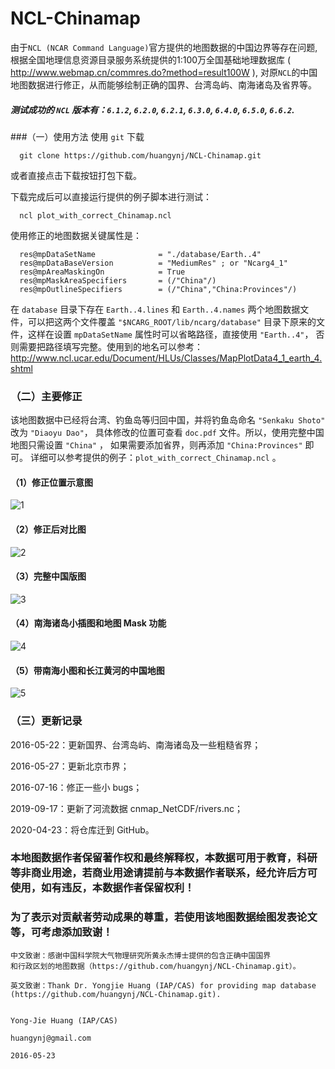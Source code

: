 # NCL-Chinamap
由于```NCL (NCAR Command Language)```官方提供的地图数据的中国边界等存在问题, 
根据全国地理信息资源目录服务系统提供的1:100万全国基础地理数据库 ( http://www.webmap.cn/commres.do?method=result100W ),
对原```NCL```的中国地图数据进行修正，从而能够绘制正确的国界、台湾岛屿、南海诸岛及省界等。


##### 测试成功的 `NCL` 版本有：`6.1.2`, `6.2.0`, `6.2.1`, `6.3.0`, `6.4.0`,  `6.5.0`, `6.6.2`.

###（一）使用方法
使用 `git` 下载
```
  git clone https://github.com/huangynj/NCL-Chinamap.git

```
或者直接点击下载按钮打包下载。

下载完成后可以直接运行提供的例子脚本进行测试：
```
  ncl plot_with_correct_Chinamap.ncl
```

使用修正的地图数据关键属性是：
```
  res@mpDataSetName              = "./database/Earth..4"
  res@mpDataBaseVersion          = "MediumRes" ; or "Ncarg4_1"
  res@mpAreaMaskingOn            = True
  res@mpMaskAreaSpecifiers       = (/"China"/)
  res@mpOutlineSpecifiers        = (/"China","China:Provinces"/)
```
在 `database` 目录下存在 `Earth..4.lines` 和 `Earth..4.names` 
两个地图数据文件，可以把这两个文件覆盖 `"$NCARG_ROOT/lib/ncarg/database"` 
目录下原来的文件，这样在设置 `mpDataSetName` 属性时可以省略路径，直接使用 `"Earth..4"`，
否则需要把路径填写完整。使用到的地名可以参考：
  http://www.ncl.ucar.edu/Document/HLUs/Classes/MapPlotData4_1_earth_4.shtml

### （二）主要修正
该地图数据中已经将台湾、钓鱼岛等归回中国，并将钓鱼岛命名 `"Senkaku Shoto"` 改为 `"Diaoyu Dao"`，
具体修改的位置可查看 `doc.pdf` 文件。所以，使用完整中国地图只需设置 `"China"` ，
如果需要添加省界，则再添加 `"China:Provinces"` 即可。
详细可以参考提供的例子：`plot_with_correct_Chinamap.ncl` 。

#### （1）修正位置示意图
![1][1]

#### （2）修正后对比图
![2][2]

#### （3）完整中国版图
![3][3]

#### （4）南海诸岛小插图和地图 Mask 功能
![4][4]

#### （5）带南海小图和长江黄河的中国地图
![5][5]


### （三）更新记录

2016-05-22：更新国界、台湾岛屿、南海诸岛及一些粗糙省界；

2016-05-27：更新北京市界；

2016-07-16：修正一些小 bugs；

2019-09-17：更新了河流数据 cnmap_NetCDF/rivers.nc；

2020-04-23：将仓库迁到 GitHub。

### 本地图数据作者保留著作权和最终解释权，本数据可用于教育，科研等非商业用途，若商业用途请提前与本数据作者联系，经允许后方可使用，如有违反，本数据作者保留权利！
### 为了表示对贡献者劳动成果的尊重，若使用该地图数据绘图发表论文等，可考虑添加致谢！


```
中文致谢：感谢中国科学院大气物理研究所黄永杰博士提供的包含正确中国国界
和行政区划的地图数据（https://github.com/huangynj/NCL-Chinamap.git）。

英文致谢：Thank Dr. Yongjie Huang (IAP/CAS) for providing map database 
(https://github.com/huangynj/NCL-Chinamap.git).


Yong-Jie Huang (IAP/CAS) 

huangynj@gmail.com

2016-05-23
```

[1]: http://bbs.06climate.com/data/attachment/forum/201605/23/163019nbumte0zmvzkr0tt.png
[2]: http://bbs.06climate.com/data/attachment/forum/201605/23/163020y3o0b0gdll6th2zp.png
[3]: http://bbs.06climate.com/data/attachment/forum/201605/23/163020lanad0ais7n76cgc.png
[4]: http://bbs.06climate.com/data/attachment/forum/201605/27/201628x317lcnoird7doer.png
[5]: http://bbs.06climate.com/data/attachment/album/201612/02/085435s333q24y4ql9p346.png
